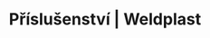 ---
Link: "file:/Users/vinayakpatel/Downloads/www.weldplast.cz/produkty/prislusenstvo%3Fpg=10"
product_name: "null"
product_id: "null"
title: "Příslušenství | Weldplast"
product_desc: ""
product_specs: ""
product_downloads: ""
href: ""
accessories: ""
similar_products: ""
---